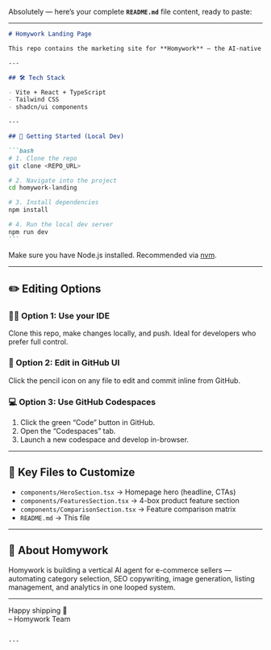 Absolutely — here’s your complete **`README.md`** file content, ready to paste:

---

````md
# Homywork Landing Page

This repo contains the marketing site for **Homywork** — the AI-native co-operator for e-commerce listings.

---

## 🛠 Tech Stack

- Vite + React + TypeScript
- Tailwind CSS
- shadcn/ui components

---

## 🚀 Getting Started (Local Dev)

```bash
# 1. Clone the repo
git clone <REPO_URL>

# 2. Navigate into the project
cd homywork-landing

# 3. Install dependencies
npm install

# 4. Run the local dev server
npm run dev
```
````

Make sure you have Node.js installed. Recommended via [nvm](https://github.com/nvm-sh/nvm#installing-and-updating).

---

## ✏️ Editing Options

### 🧑‍💻 Option 1: Use your IDE

Clone this repo, make changes locally, and push. Ideal for developers who prefer full control.

### 🧷 Option 2: Edit in GitHub UI

Click the pencil icon on any file to edit and commit inline from GitHub.

### 💻 Option 3: Use GitHub Codespaces

1. Click the green “Code” button in GitHub.
2. Open the “Codespaces” tab.
3. Launch a new codespace and develop in-browser.

---

## 🧩 Key Files to Customize

- `components/HeroSection.tsx` → Homepage hero (headline, CTAs)
- `components/FeaturesSection.tsx` → 4-box product feature section
- `components/ComparisonSection.tsx` → Feature comparison matrix
- `README.md` → This file

---

## 🧠 About Homywork

Homywork is building a vertical AI agent for e-commerce sellers — automating category selection, SEO copywriting, image generation, listing management, and analytics in one looped system.

---

Happy shipping 🚀  
– Homywork Team

```

---
```
